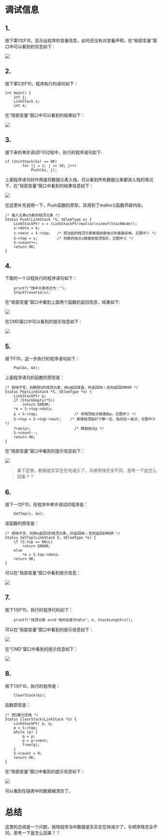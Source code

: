 # 调试信息

## 1.

按下第1次F10，显示出程序的变量信息，此时还没有对变量声明，在“局部变量”窗口中可以看到的信息如下：

![](img/img1.png)

## 2.

按下第2次F10，程序执行的语句如下：

```
int main() {
	int j;
	LinkStack s;
	int e;
```

在“局部变量”窗口中可以看到的结果如下：

![](img/img2.png)

## 3.

接下来的单步调试F10过程中，执行的程序语句如下:

```
if (InitStack(&s) == OK)
		for (j = 1; j <= 10; j++)
			Push(&s, j);
```

上面程序语句的作用是将数据元素入栈，可以看到所有数据元素都进入栈的情况下，在“局部变量”窗口中看到的结果信息如下：

![](img/img3.png)

在这里补充说明一下，Push函数的原型，其用到了malloc()函数开辟内存。

```
/* 插入元素e为新的栈顶元素 */
Status Push(LinkStack *S, SElemType e) {
	LinkStackPtr s = (LinkStackPtr)malloc(sizeof(StackNode));
	s->data = e;
	s->next = S->top;	/* 把当前的栈顶元素赋值给新结点的直接后继，见图中① */
	S->top = s;         /* 将新的结点s赋值给栈顶指针，见图中② */
	S->count++;
	return OK;
}
```

## 4.

下面的一个过程执行的程序语句如下：

```
	printf("栈中元素依次为：");
	StackTraverse(s);
```

在“局部变量”窗口中看到上面两个函数的返回信息，结果如下;

![](img/img4.png)

在CMD窗口中可以看到的提示信息如下：

![](img/img5.png)

## 5.

按下F10，这一步执行的程序语句如下：

```
	Pop(&s, &e);
```

上面程序语句的函数的原型是：

```
/* 若栈不空，则删除S的栈顶元素，用e返回其值，并返回OK；否则返回ERROR */
Status Pop(LinkStack *S, SElemType *e) {
	LinkStackPtr p;
	if (StackEmpty(*S))
		return ERROR;
	*e = S->top->data;
	p = S->top;					/* 将栈顶结点赋值给p，见图中③ */
	S->top = S->top->next;    /* 使得栈顶指针下移一位，指向后一结点，见图中④ */
	free(p);                    /* 释放结点p */
	S->count--;
	return OK;
}
```

在“局部变量”窗口中看到的提示信息如下：

![](img/img6.png)

> 看下这里，数据是实实在在地减少了，与顺序栈完全不同，思考一下是怎么回事？？

## 6.

按下一次F10，在程序中单步调试的程序是：

```
	GetTop(s, &e);
```

该函数的原型是：

```
/* 若栈不空，则用e返回S的栈顶元素，并返回OK；否则返回ERROR */
Status GetTop(LinkStack S, SElemType *e) {
	if (S.top == NULL)
		return ERROR;
	else
		*e = S.top->data;
	return OK;
}
```

可以在“局部变量”窗口中看到提示信息：

![](img/img7.png)

## 7.

按下1次F10，执行的程序代码如下：

```
	printf("栈顶元素 e=%d 栈的长度为%d\n", e, StackLength(s));
```

可以在“局部变量”窗口中看到的提示信息如下：

![](img/img8.png)

在“CMD”窗口中看到的提示信息如下：

![](img/img9.png)

## 8.

按下1次F10，执行的程序是：

```
	ClearStack(&s);
```

函数原型是：

```
/* 把S置为空栈 */
Status ClearStack(LinkStack *S) {
	LinkStackPtr p, q;
	p = S->top;
	while (p) {
		q = p;
		p = p->next;
		free(q);
	}
	S->count = 0;
	return OK;
}
```

在“局部变量”窗口中看到的提示信息如下：

![](img/img10.png)

可以看到在链表中的数据被清空了。

# 总结

这里的总结是一个问题，链栈程序当中数据是实实在在地减少了，与顺序栈完全不同，思考一下是怎么回事？？

